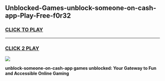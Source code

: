 
## Unblocked-Games-unblock-someone-on-cash-app-Play-Free-f0r32
<h3>
<a href="https://premium76.site?title=unblock-someone-on-cash-app&ref=21A">CLICK TO PLAY</a></h3>
<hr>

<h3>
<a href="https://premium76.site?title=unblock-someone-on-cash-app&ref=21A">CLICK 2 PLAY</a>
  
</h3>

<a href="https://premium76.site?title=unblock-someone-on-cash-app&ref=21A"><img src="https://clearcache.store/games.png"></a>


**unblock-someone-on-cash-app games unblocked: Your Gateway to Fun and Accessible Online Gaming**

